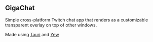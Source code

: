 ## GigaChat

Simple cross-platform Twitch chat app that renders as a customizable transparent overlay on top of other windows.

Made using [Tauri](https://tauri.app/) and [Yew](https://yew.rs/)

